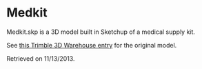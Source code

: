 Medkit
===========

Medkit.skp is a 3D model built in Sketchup of a medical supply kit.

See [this Trimble 3D Warehouse entry](http://sketchup.google.com/3dwarehouse/details?mid=d5af00e80bd820728dfa28129c5b24d3&prevstart=12) for the original model.

Retrieved on 11/13/2013.
